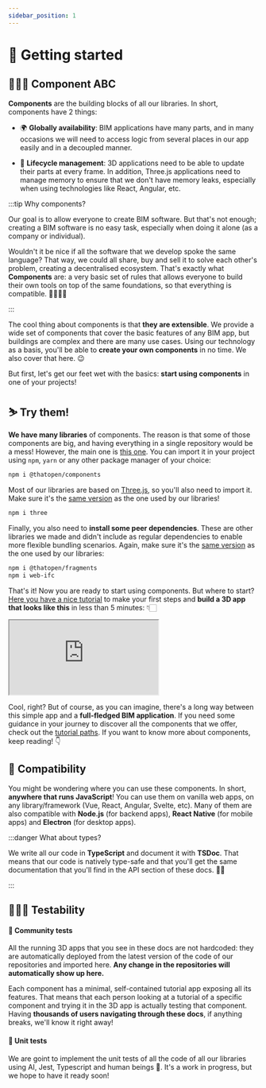 ```yaml
---
sidebar_position: 1
---
```


# 🚀 Getting started

## 👩🏻‍🏫 Component ABC

**Components** are the building blocks of all our libraries. In short, components have 2 things:

- 🌍 **Globally availability**: BIM applications have many parts, and in many occasions we will need to access logic from several places in our app easily and in a decoupled manner. 

- 🧹 **Lifecycle management**: 3D applications need to be able to update their parts at every frame. In addition, Three.js applications need to manage memory to ensure that we don't have memory leaks, especially when using technologies like React, Angular, etc. 

:::tip Why components?

Our goal is to allow everyone to create BIM software. But that's not enough; creating a BIM software is no easy task, especially when doing it alone (as a company or individual). 

Wouldn't it be nice if all the software that we develop spoke the same language? That way, we could all share, buy and sell it to solve each other's problem, creating a decentralised ecosystem. That's exactly what **Components** are: a very basic set of rules that allows everyone to build their own tools on top of the same foundations, so that everything is compatible. 👞👟🥿👠

:::

The cool thing about components is that **they are extensible**. We provide a wide set of components that cover the basic features of any BIM app, but buildings are complex and there are many use cases. Using our technology as a basis, you'll be able to **create your own components** in no time. We also cover that here. 😉

But first, let's get our feet wet with the basics: **start using components** in one of your projects!

## ⛷️ Try them!

**We have many libraries** of components. The reason is that some of those components are big, and having everything in a single repository would be a mess! However, the main one is [this one](https://github.com/ThatOpen/engine_components). You can import it in your project using `npm`, `yarn` or any other package manager of your choice:

```bash
npm i @thatopen/components
```

Most of our libraries are based on [Three.js](https://threejs.org/), so you'll also need to import it. Make sure it's the [same version](https://github.com/ThatOpen/engine_components/blob/main/package.json) as the one used by our libraries!

```bash
npm i three
```

Finally, you also need to **install some peer dependencies**. These are other libraries we made and didn't include as regular dependencies to enable more flexible bundling scenarios. Again, make sure it's the [same version](https://github.com/ThatOpen/engine_components/blob/main/package.json) as the one used by our libraries:

```bash
npm i @thatopen/fragments
npm i web-ifc
```

That's it! Now you are ready to start using components. But where to start? [Here you have a nice tutorial](../Tutorials/Components/Core/Worlds) to make your first steps and **build a 3D app that looks like this** in less than 5 minutes: 👇🏻

<iframe src="https://thatopen.github.io/engine_components/examples/Worlds/index.html"></iframe>

Cool, right? But of course, as you can imagine, there's a long way between this simple app and a **full-fledged BIM application**. If you need some guidance in your journey to discover all the components that we offer, check out the [tutorial paths](tutorial-paths.md). If you want to know more about components, keep reading! 👇


## 🔌 Compatibility

You might be wondering where you can use these components. In short, **anywhere that runs JavaScript**! You can use them on vanilla web apps, on any library/framework (Vue, React, Angular, Svelte, etc). Many of them are also compatible with **Node.js** (for backend apps), **React Native** (for mobile apps) and **Electron** (for desktop apps).

:::danger What about types?

We write all our code in **TypeScript** and document it with **TSDoc**. That means that our code is natively type-safe and that you'll get the same documentation that you'll find in the API section of these docs. 📖📖

:::

## 👩🏻‍🔬 Testability

#### 🧪 Community tests

All the running 3D apps that you see in these docs are not hardcoded: they are automatically deployed from the latest version of the code of our repositories and imported here. **Any change in the repositories will automatically show up here.**

Each component has a minimal, self-contained tutorial app exposing all its features. That means that each person looking at a tutorial of a specific component and trying it in the 3D app is actually testing that component. Having **thousands of users navigating through these docs**, if anything breaks, we'll know it right away!

#### 🧪 Unit tests

We are goint to implement the unit tests of all the code of all our libraries using AI, Jest, Typescript and human beings 🙂. It's a work in progress, but we hope to have it ready soon!